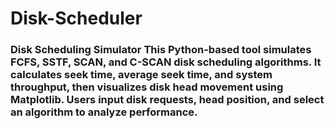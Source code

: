 # Disk-Scheduler
### **Disk Scheduling Simulator**    This Python-based tool simulates **FCFS, SSTF, SCAN, and C-SCAN** disk scheduling algorithms. It calculates **seek time, average seek time, and system throughput**, then visualizes disk head movement using Matplotlib. Users input disk requests, head position, and select an algorithm to analyze performance.
